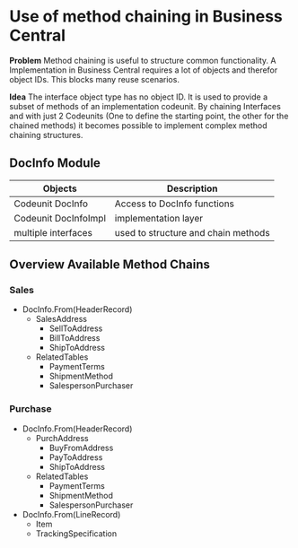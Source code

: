 # Use of method chaining in Business Central
**Problem** Method chaining is useful to structure common functionality. A Implementation in Business Central requires a lot of objects and therefor object IDs. This blocks many reuse scenarios.

**Idea** 
The interface object type has no object ID. It is used to provide a subset of methods of an implementation codeunit. By chaining Interfaces and with just 2 Codeunits (One to define the starting point, the other for the chained methods) it becomes possible to implement complex method chaining structures. 

## DocInfo Module

Objects                 | Description
------------------------|------------------------
Codeunit DocInfo        | Access to DocInfo functions
Codeunit DocInfoImpl    | implementation layer
multiple interfaces     | used to structure and chain methods

## Overview Available Method Chains

### Sales
* DocInfo.From(HeaderRecord)
    * SalesAddress
        * SellToAddress
        * BillToAddress
        * ShipToAddress
    * RelatedTables
        * PaymentTerms
        * ShipmentMethod
        * SalespersonPurchaser
### Purchase 
* DocInfo.From(HeaderRecord)
    * PurchAddress
        * BuyFromAddress
        * PayToAddress
        * ShipToAddress    
    * RelatedTables
        * PaymentTerms
        * ShipmentMethod
        * SalespersonPurchaser
* DocInfo.From(LineRecord)    
    * Item
    * TrackingSpecification

